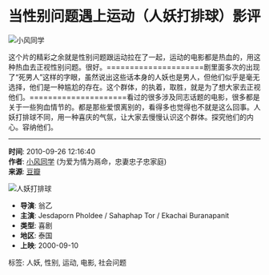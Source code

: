# 当性别问题遇上运动（人妖打排球）影评

![小风同学](https://img9.doubanio.com/icon/u26218300-134.jpg)

这个片的精彩之余就是性别问题跟运动拉在了一起，运动的电影都是热血的，用这种热血去正视性别问题。很好。=====================剧里面多次的出现了“死男人”这样的字眼，虽然说出这些话本身的人妖也是男人，但他们似乎是毫无选择，他们是一种尴尬的存在。这个群体，的执着，取胜，就是为了想大家去正视他们。=====================看过的很多涉及同志话题的电影，很多都是关于一些狗血情节的。都是那些爱恨离别的，看得多也觉得也不就是这么回事。人妖打排球不同，用一种喜庆的气氛，让大家去慢慢认识这个群体。探究他们的内心。容纳他们。

---

**时间**: 2010-09-26 12:16:40  
**作者**: [小风同学](https://www.douban.com/people/26218300) (为爱为情为鬲命，忠妻忠子忠家庭)  
**来源**: [豆瓣](https://www.douban.com)

![人妖打排球](https://img2.doubanio.com/view/photo/s_ratio_poster/public/p2402952101.webp)

- **导演**: 翁乙
- **主演**: Jesdaporn Pholdee / Sahaphap Tor / Ekachai Buranapanit
- **类型**: 喜剧
- **地区**: 泰国
- **上映**: 2000-09-10

标签: 人妖, 性别, 运动, 电影, 社会问题